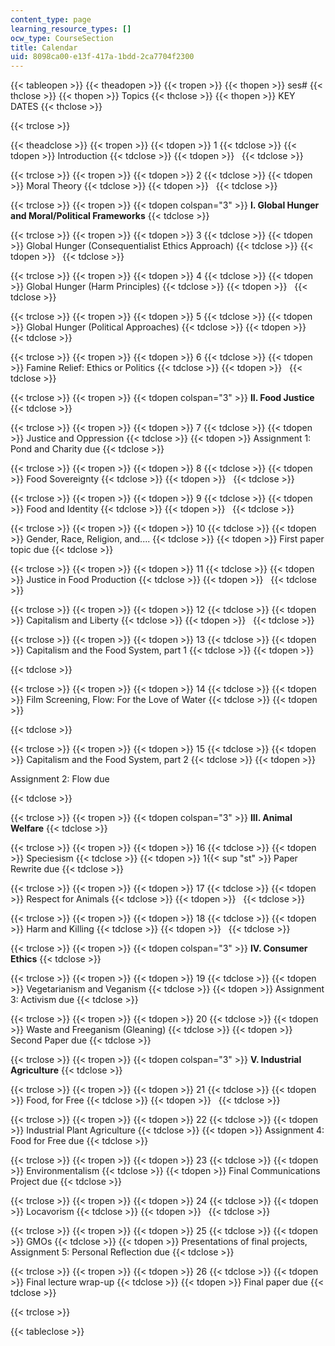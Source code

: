 ```yaml
---
content_type: page
learning_resource_types: []
ocw_type: CourseSection
title: Calendar
uid: 8098ca00-e13f-417a-1bdd-2ca7704f2300
---
```


  
{{< tableopen >}}
{{< theadopen >}}
{{< tropen >}}
{{< thopen >}}
ses#
{{< thclose >}}
{{< thopen >}}
Topics
{{< thclose >}}
{{< thopen >}}
KEY DATES
{{< thclose >}}

{{< trclose >}}

{{< theadclose >}}
{{< tropen >}}
{{< tdopen >}}
1
{{< tdclose >}}
{{< tdopen >}}
Introduction
{{< tdclose >}}
{{< tdopen >}}
 
{{< tdclose >}}

{{< trclose >}}
{{< tropen >}}
{{< tdopen >}}
2
{{< tdclose >}}
{{< tdopen >}}
Moral Theory
{{< tdclose >}}
{{< tdopen >}}
 
{{< tdclose >}}

{{< trclose >}}
{{< tropen >}}
{{< tdopen colspan="3" >}}
**I. Global Hunger and Moral/Political Frameworks**
{{< tdclose >}}

{{< trclose >}}
{{< tropen >}}
{{< tdopen >}}
3
{{< tdclose >}}
{{< tdopen >}}
Global Hunger (Consequentialist Ethics Approach)
{{< tdclose >}}
{{< tdopen >}}
 
{{< tdclose >}}

{{< trclose >}}
{{< tropen >}}
{{< tdopen >}}
4
{{< tdclose >}}
{{< tdopen >}}
Global Hunger (Harm Principles)
{{< tdclose >}}
{{< tdopen >}}
 
{{< tdclose >}}

{{< trclose >}}
{{< tropen >}}
{{< tdopen >}}
5
{{< tdclose >}}
{{< tdopen >}}
Global Hunger (Political Approaches)
{{< tdclose >}}
{{< tdopen >}}
 
{{< tdclose >}}

{{< trclose >}}
{{< tropen >}}
{{< tdopen >}}
6
{{< tdclose >}}
{{< tdopen >}}
Famine Relief: Ethics or Politics
{{< tdclose >}}
{{< tdopen >}}
 
{{< tdclose >}}

{{< trclose >}}
{{< tropen >}}
{{< tdopen colspan="3" >}}
**II. Food Justice**
{{< tdclose >}}

{{< trclose >}}
{{< tropen >}}
{{< tdopen >}}
7
{{< tdclose >}}
{{< tdopen >}}
Justice and Oppression
{{< tdclose >}}
{{< tdopen >}}
Assignment 1: Pond and Charity due
{{< tdclose >}}

{{< trclose >}}
{{< tropen >}}
{{< tdopen >}}
8
{{< tdclose >}}
{{< tdopen >}}
Food Sovereignty
{{< tdclose >}}
{{< tdopen >}}
 
{{< tdclose >}}

{{< trclose >}}
{{< tropen >}}
{{< tdopen >}}
9
{{< tdclose >}}
{{< tdopen >}}
Food and Identity
{{< tdclose >}}
{{< tdopen >}}
 
{{< tdclose >}}

{{< trclose >}}
{{< tropen >}}
{{< tdopen >}}
10
{{< tdclose >}}
{{< tdopen >}}
Gender, Race, Religion, and....
{{< tdclose >}}
{{< tdopen >}}
First paper topic due
{{< tdclose >}}

{{< trclose >}}
{{< tropen >}}
{{< tdopen >}}
11
{{< tdclose >}}
{{< tdopen >}}
Justice in Food Production
{{< tdclose >}}
{{< tdopen >}}
 
{{< tdclose >}}

{{< trclose >}}
{{< tropen >}}
{{< tdopen >}}
12
{{< tdclose >}}
{{< tdopen >}}
Capitalism and Liberty
{{< tdclose >}}
{{< tdopen >}}
 
{{< tdclose >}}

{{< trclose >}}
{{< tropen >}}
{{< tdopen >}}
13
{{< tdclose >}}
{{< tdopen >}}
Capitalism and the Food System, part 1
{{< tdclose >}}
{{< tdopen >}}



{{< tdclose >}}

{{< trclose >}}
{{< tropen >}}
{{< tdopen >}}
14
{{< tdclose >}}
{{< tdopen >}}
Film Screening, Flow: For the Love of Water
{{< tdclose >}}
{{< tdopen >}}



{{< tdclose >}}

{{< trclose >}}
{{< tropen >}}
{{< tdopen >}}
15
{{< tdclose >}}
{{< tdopen >}}
Capitalism and the Food System, part 2
{{< tdclose >}}
{{< tdopen >}}


Assignment 2: Flow due


{{< tdclose >}}

{{< trclose >}}
{{< tropen >}}
{{< tdopen colspan="3" >}}
**III. Animal Welfare**
{{< tdclose >}}

{{< trclose >}}
{{< tropen >}}
{{< tdopen >}}
16
{{< tdclose >}}
{{< tdopen >}}
Speciesism
{{< tdclose >}}
{{< tdopen >}}
1{{< sup "st" >}} Paper Rewrite due
{{< tdclose >}}

{{< trclose >}}
{{< tropen >}}
{{< tdopen >}}
17
{{< tdclose >}}
{{< tdopen >}}
Respect for Animals
{{< tdclose >}}
{{< tdopen >}}
 
{{< tdclose >}}

{{< trclose >}}
{{< tropen >}}
{{< tdopen >}}
18
{{< tdclose >}}
{{< tdopen >}}
Harm and Killing
{{< tdclose >}}
{{< tdopen >}}
 
{{< tdclose >}}

{{< trclose >}}
{{< tropen >}}
{{< tdopen colspan="3" >}}
**IV. Consumer Ethics**
{{< tdclose >}}

{{< trclose >}}
{{< tropen >}}
{{< tdopen >}}
19
{{< tdclose >}}
{{< tdopen >}}
Vegetarianism and Veganism
{{< tdclose >}}
{{< tdopen >}}
Assignment 3: Activism due
{{< tdclose >}}

{{< trclose >}}
{{< tropen >}}
{{< tdopen >}}
20
{{< tdclose >}}
{{< tdopen >}}
Waste and Freeganism (Gleaning)
{{< tdclose >}}
{{< tdopen >}}
Second Paper due
{{< tdclose >}}

{{< trclose >}}
{{< tropen >}}
{{< tdopen colspan="3" >}}
**V. Industrial Agriculture**
{{< tdclose >}}

{{< trclose >}}
{{< tropen >}}
{{< tdopen >}}
21
{{< tdclose >}}
{{< tdopen >}}
Food, for Free
{{< tdclose >}}
{{< tdopen >}}
 
{{< tdclose >}}

{{< trclose >}}
{{< tropen >}}
{{< tdopen >}}
22
{{< tdclose >}}
{{< tdopen >}}
Industrial Plant Agriculture
{{< tdclose >}}
{{< tdopen >}}
Assignment 4: Food for Free due
{{< tdclose >}}

{{< trclose >}}
{{< tropen >}}
{{< tdopen >}}
23
{{< tdclose >}}
{{< tdopen >}}
Environmentalism
{{< tdclose >}}
{{< tdopen >}}
Final Communications Project due
{{< tdclose >}}

{{< trclose >}}
{{< tropen >}}
{{< tdopen >}}
24
{{< tdclose >}}
{{< tdopen >}}
Locavorism
{{< tdclose >}}
{{< tdopen >}}
 
{{< tdclose >}}

{{< trclose >}}
{{< tropen >}}
{{< tdopen >}}
25
{{< tdclose >}}
{{< tdopen >}}
GMOs
{{< tdclose >}}
{{< tdopen >}}
Presentations of final projects, Assignment 5: Personal Reflection due
{{< tdclose >}}

{{< trclose >}}
{{< tropen >}}
{{< tdopen >}}
26
{{< tdclose >}}
{{< tdopen >}}
Final lecture wrap-up
{{< tdclose >}}
{{< tdopen >}}
Final paper due
{{< tdclose >}}

{{< trclose >}}

{{< tableclose >}}